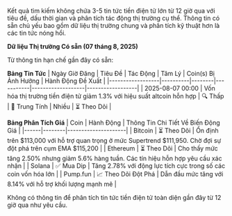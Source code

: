 Kết quả tìm kiếm không chứa 3-5 tin tức tiền điện tử lớn từ 12 giờ qua với tiêu đề, dấu thời gian và phân tích tác động thị trường cụ thể. Thông tin có sẵn chủ yếu bao gồm dữ liệu thị trường chung và phân tích kỹ thuật hơn là các tin tức nóng hổi.

**Dữ liệu Thị trường Có sẵn (07 tháng 8, 2025)**

Từ thông tin hạn chế gần đây có sẵn:

**Bảng Tin Tức**
| Ngày Giờ Đăng | Tiêu Đề | Tác Động | Tâm Lý | Coin(s) Bị Ảnh Hưởng | Hành Động Đề Xuất |
|------------------|----------|--------|-----------|-------------------|------------------|
| 2025-08-07 00:00 | Vốn hóa thị trường tiền điện tử giảm 1.3% với hiệu suất altcoin hỗn hợp | 🔍 Thấp | 🔵 Trung Tính | Nhiều | ⏳ Theo Dõi |

**Bảng Phân Tích Giá**
| Coin | Hành Động | Thông Tin Chi Tiết Về Biến Động Giá |
|------|--------|---------------------|
| Bitcoin | ⏳ Theo Dõi | Ổn định trên $113,000 với hỗ trợ quan trọng ở mức Supertrend $111,950. Chờ đợi sự đột phá trên cụm EMA $115,200 |
| Ethereum | ⏳ Theo Dõi | Cho thấy mức tăng 2.50% nhưng giảm 5.6% hàng tuần. Các tín hiệu hỗn hợp yêu cầu xác nhận |
| Solana | ✅ Mua Dip | Tăng 2.78% với động lực tích cực trong số các coin vốn hóa lớn |
| Pump.fun | 📈 Theo Dõi Đột Phá | Dẫn đầu mức tăng với 8.14% với hỗ trợ khối lượng mạnh mẽ |

Không có thông tin để phân tích tin tức tiền điện tử toàn diện gần đây từ 12 giờ qua như yêu cầu.